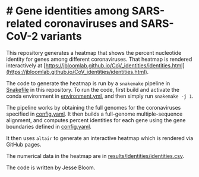 # # Gene identities among SARS-related coronaviruses and SARS-CoV-2 variants

This repository generates a heatmap that shows the percent nucleotide identity for genes among different coronaviruses.
That heatmap is rendered interactively at [https://jbloomlab.github.io/CoV_identities/identities.html](https://jbloomlab.github.io/CoV_identities/identities.html).

The code to generate the heatmap is run by a `snakemake` pipeline in [Snakefile](Snakefile) in this repository.
To run the code, first build and activate the conda environment in [environment.yml](environment.yml), and then simply run `snakemake -j 1`.

The pipeline works by obtaining the full genomes for the coronaviruses specified in [config.yaml](config.yaml).
It then builds a full-genome multiple-sequence alignment, and computes percent identities for each gene using the gene boundaries defined in [config.yaml](config.yaml).

It then uses `altair` to generate an interactive heatmap which is rendered via GitHub pages.

The numerical data in the heatmap are in [results/identities/identities.csv](results/identities/identities.csv).

The code is written by Jesse Bloom.

